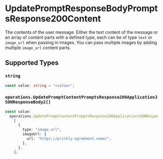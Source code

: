 # UpdatePromptResponseBodyPromptsResponse200Content

The contents of the user message. Either the text content of the message or an array of content parts with a defined type, each can be of type `text` or `image_url` when passing in images. You can pass multiple images by adding multiple `image_url` content parts. 


## Supported Types

### `string`

```typescript
const value: string = "<value>";
```

### `operations.UpdatePromptContentPromptsResponse200ApplicationJSONResponseBody2[]`

```typescript
const value:
  operations.UpdatePromptContentPromptsResponse200ApplicationJSONResponseBody2[] =
    [
      {
        type: "image_url",
        imageUrl: {
          url: "https://prickly-agreement.name/",
        },
      },
    ];
```

